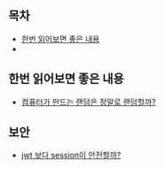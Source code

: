 
## 목차
* [한번 읽어보면 좋은 내용](#한번-읽어보면-좋은-내용)
* 


## 한번 읽어보면 좋은 내용
* [컴퓨터가 만드는 랜덤은 정말로 랜덤할까?](https://evan-moon.github.io/2019/07/14/what-is-random/)



## 보안
* [jwt 보다 session이 안전할까?](https://github.com/boojongmin/memo/issues/7)